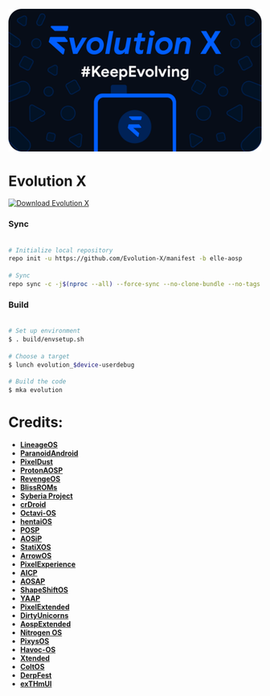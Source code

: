 ![Evolution X](https://github.com/Evolution-X/manifest/raw/elle/EvoBanner.png)

Evolution X
===========

[![Download Evolution X](https://img.shields.io/sourceforge/dt/evolution-x.svg)](https://sourceforge.net/projects/evolution-x/files/latest/download)

### Sync ###

```bash

# Initialize local repository
repo init -u https://github.com/Evolution-X/manifest -b elle-aosp

# Sync
repo sync -c -j$(nproc --all) --force-sync --no-clone-bundle --no-tags
```

### Build ###

```bash

# Set up environment
$ . build/envsetup.sh

# Choose a target
$ lunch evolution_$device-userdebug

# Build the code
$ mka evolution
```

# Credits:

 * [**LineageOS**](https://github.com/LineageOS)
 * [**ParanoidAndroid**](https://github.com/AOSPA)
 * [**PixelDust**](https://github.com/PixelDust-Eleven)
 * [**ProtonAOSP**](https://github.com/ProtonAOSP)
 * [**RevengeOS**](https://github.com/RevengeOS)
 * [**BlissROMs**](https://github.com/BlissRoms)
 * [**Syberia Project**](https://github.com/syberia-project)
 * [**crDroid**](https://github.com/crdroidandroid)
 * [**Octavi-OS**](https://github.com/Octavi-OS)
 * [**hentaiOS**](https://github.com/hentaiOS)
 * [**POSP**](https://github.com/PotatoProject)
 * [**AOSiP**](https://github.com/AOSiP)
 * [**StatiXOS**](https://github.com/StatiXOS)
 * [**ArrowOS**](https://github.com/ArrowOS)
 * [**PixelExperience**](https://github.com/PixelExperience)
 * [**AICP**](https://github.com/AICP)
 * [**AOSAP**](https://github.com/AOSAP)
 * [**ShapeShiftOS**](https://github.com/ShapeShiftOS)
 * [**YAAP**](https://github.com/yaap)
 * [**PixelExtended**](https://github.com/PixelExtended)
 * [**DirtyUnicorns**](https://github.com/DirtyUnicorns)
 * [**AospExtended**](https://github.com/AospExtended)
 * [**Nitrogen OS**](https://github.com/nitrogen-project)
 * [**PixysOS**](https://github.com/PixysOS)
 * [**Havoc-OS**](https://github.com/Havoc-OS)
 * [**Xtended**](https://github.com/Project-Xtended)
 * [**ColtOS**](https://github.com/Colt-Enigma)
 * [**DerpFest**](https://derpfest.org)
 * [**exTHmUI**](https://github.com/exTHmUI)
